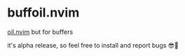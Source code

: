 # buffoil.nvim

[oil.nvim](https://github.com/stevearc/oil.nvim/) but for buffers 

it's alpha release, so feel free to install and report bugs 😎🤙
